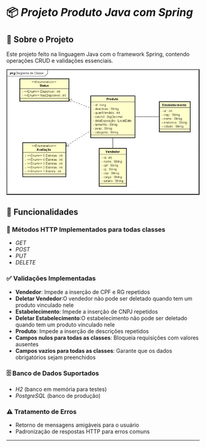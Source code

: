 # 📦 *Projeto Produto Java com Spring*

## 📌 Sobre o Projeto
Este projeto feito na linguagem Java com o framework Spring, contendo operações CRUD e validações essenciais. 

![Diagram de classe](Diagrama.JPG)

## 🚀 Funcionalidades

### 🔹 Métodos HTTP Implementados para todas classes
- *GET*
- *POST*
- *PUT*
- *DELETE*

### ✅ Validações Implementadas
- **Vendedor**: Impede a inserção de CPF e RG  repetidos
- **Deletar Vendedor**:O vendedor não pode ser deletado quando tem um produto vinculado nele
- **Estabelecimento**: Impede a inserção de CNPJ  repetidos
- **Deletar Estabelecimento**:O estabelecimento não pode ser deletado quando tem um produto vinculado nele
- **Produto**: Impede a inserção de descrições  repetidos
- **Campos nulos para todas as classes**: Bloqueia requisições com valores ausentes
- **Campos vazios para todas as classes**: Garante que os dados obrigatórios sejam preenchidos

### 🗄 Banco de Dados Suportados
- *H2* (banco em memória para testes)
- *PostgreSQL* (banco de produção)

### ⚠ Tratamento de Erros
- Retorno de mensagens amigáveis para o usuário
- Padronização de respostas HTTP para erros comuns

---

